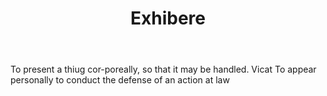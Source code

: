 ---
title: Exhibere
letter: E
permalink: "/definitions/bld-exhibere.html"
body: To present a thiug cor-poreally, so that it may be handled. Vicat To appear
  personally to conduct the defense of an action at law
published_at: '2018-07-07'
source: Black's Law Dictionary 2nd Ed (1910)
layout: post
---